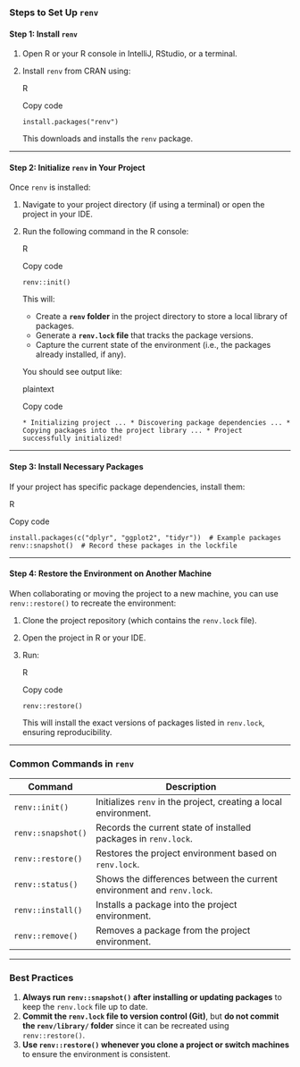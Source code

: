 ### **Steps to Set Up `renv`**

#### **Step 1: Install `renv`**

1. Open R or your R console in IntelliJ, RStudio, or a terminal.

2. Install `renv` from CRAN using:

   R

   Copy code

   `install.packages("renv")`

   This downloads and installs the `renv` package.


---

#### **Step 2: Initialize `renv` in Your Project**

Once `renv` is installed:

1. Navigate to your project directory (if using a terminal) or open the project in your IDE.

2. Run the following command in the R console:

   R

   Copy code

   `renv::init()`

   This will:

    - Create a **`renv` folder** in the project directory to store a local library of packages.
    - Generate a **`renv.lock` file** that tracks the package versions.
    - Capture the current state of the environment (i.e., the packages already installed, if any).

   You should see output like:

   plaintext

   Copy code

   `* Initializing project ... * Discovering package dependencies ... * Copying packages into the project library ... * Project successfully initialized!`


---

#### **Step 3: Install Necessary Packages**

If your project has specific package dependencies, install them:

R

Copy code

`install.packages(c("dplyr", "ggplot2", "tidyr"))  # Example packages renv::snapshot()  # Record these packages in the lockfile`

---

#### **Step 4: Restore the Environment on Another Machine**

When collaborating or moving the project to a new machine, you can use `renv::restore()` to recreate the environment:

1. Clone the project repository (which contains the `renv.lock` file).

2. Open the project in R or your IDE.

3. Run:

   R

   Copy code

   `renv::restore()`

   This will install the exact versions of packages listed in `renv.lock`, ensuring reproducibility.


---

### **Common Commands in `renv`**

| Command | Description |
| --- | --- |
| `renv::init()` | Initializes `renv` in the project, creating a local environment. |
| `renv::snapshot()` | Records the current state of installed packages in `renv.lock`. |
| `renv::restore()` | Restores the project environment based on `renv.lock`. |
| `renv::status()` | Shows the differences between the current environment and `renv.lock`. |
| `renv::install()` | Installs a package into the project environment. |
| `renv::remove()` | Removes a package from the project environment. |

---

### **Best Practices**

1. **Always run `renv::snapshot()` after installing or updating packages** to keep the `renv.lock` file up to date.
2. **Commit the `renv.lock` file to version control (Git)**, but **do not commit the `renv/library/` folder** since it can be recreated using `renv::restore()`.
3. **Use `renv::restore()` whenever you clone a project or switch machines** to ensure the environment is consistent.
